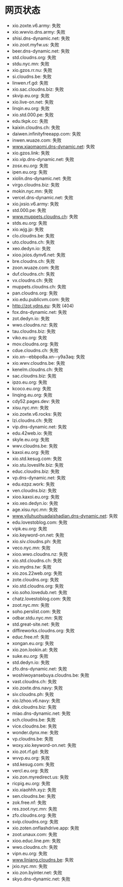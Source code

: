 # 网页状态
- xio.zoxte.v6.army: 失败
- xio.wwvio.dns.army: 失败
- shisi.dns-dynamic.net: 失败
- xio.zoot.myfw.us: 失败
- beer.dns-dynamic.net: 失败
- std.cloudns.org: 失败
- stdu.nyc.mn: 失败
- xio.gzos.rr.nu: 失败
- si.cloudns.be: 失败
- linwen.rf.gd: 失败
- xio.sac.cloudns.biz: 失败
- skvip.eu.org: 失败
- xio.live-on.net: 失败
- linqin.eu.org: 失败
- xio.std.000.pe: 失败
- edu.tkpk.cc: 失败
- kaixin.cloudns.ch: 失败
- daiwen.infinityfreeapp.com: 失败
- inwen.wuaze.com: 失败
- www.xiaomaomi.dns-dynamic.net: 失败
- xio.gzos.link: 失败
- xio.vip.dns-dynamic.net: 失败
- zosx.eu.org: 失败
- ipen.eu.org: 失败
- xiolin.dns-dynamic.net: 失败
- virgo.cloudns.biz: 失败
- mokin.nyc.mn: 失败
- vercel.dns-dynamic.net: 失败
- xio.jxsio.v6.army: 失败
- std.000.pe: 失败
- www.muppets.cloudns.ch: 失败
- stds.eu.org: 失败
- xio.wjg.jp: 失败
- clo.cloudns.be: 失败
- uto.cloudns.ch: 失败
- xeo.dedyn.io: 失败
- xioo.jxios.dynv6.net: 失败
- bre.cloudns.ch: 失败
- zoon.wuaze.com: 失败
- duf.cloudns.ch: 失败
- vx.cloudns.ch: 失败
- muppets.cloudns.ch: 失败
- pan.cloudns.org: 失败
- xio.edu.publicvm.com: 失败
- http://zot.ydns.eu: 失败 (404)
- fox.dns-dynamic.net: 失败
- zot.dedyn.io: 失败
- wwo.cloudns.nz: 失败
- tau.cloudns.biz: 失败
- viko.eu.org: 失败
- mov.cloudns.org: 失败
- cdue.cloudns.ch: 失败
- xio.xn--ebbpo8a.xn--y9a3aq: 失败
- xio.wwv.cloudns.be: 失败
- kenelm.cloudns.ch: 失败
- sac.cloudns.biz: 失败
- ipzo.eu.org: 失败
- kcoco.eu.org: 失败
- linqing.eu.org: 失败
- cdy52.pages.dev: 失败
- xisu.nyc.mn: 失败
- xio.zoxte.v6.rocks: 失败
- lzi.cloudns.ch: 失败
- vip.dns-dynamic.net: 失败
- edu.42web.io: 失败
- skyle.eu.org: 失败
- wwv.cloudns.be: 失败
- kaxoi.eu.org: 失败
- xio.std.kesug.com: 失败
- xio.stu.loveslife.biz: 失败
- educ.cloudns.biz: 失败
- vp.dns-dynamic.net: 失败
- edu.ezpz.work: 失败
- ven.cloudns.biz: 失败
- xioo.kaxoi.eu.org: 失败
- xio.xeo.dedyn.io: 失败
- age.xisu.nyc.mn: 失败
- www.yiluhuohuadaishadian.dns-dynamic.net: 失败
- edu.lovestoblog.com: 失败
- vipk.eu.org: 失败
- xio.keyword-on.net: 失败
- xio.siv.cloudns.ph: 失败
- veco.nyc.mn: 失败
- xioo.wwo.cloudns.nz: 失败
- xio.std.cloudns.ch: 失败
- xio.mydns.tw: 失败
- xio.zos.22web.org: 失败
- zote.cloudns.org: 失败
- xio.std.cloudns.org: 失败
- xio.soho.lovedub.net: 失败
- chatz.lovestoblog.com: 失败
- zoot.nyc.mn: 失败
- soho.perslist.com: 失败
- odbar.stdu.nyc.mn: 失败
- std.great-site.net: 失败
- diffireworks.cloudns.org: 失败
- educ.free.nf: 失败
- xongan.eu.org: 失败
- xio.zon.lookin.at: 失败
- suke.eu.org: 失败
- std.dedyn.io: 失败
- zfo.dns-dynamic.net: 失败
- woshiwoyansebuya.cloudns.be: 失败
- vast.cloudns.ch: 失败
- xio.zoxte.dns.navy: 失败
- siv.cloudns.ph: 失败
- xio.lzhoo.v6.navy: 失败
- dsk.cloudns.biz: 失败
- miao.dns-dynamic.net: 失败
- sch.cloudns.be: 失败
- vice.cloudns.be: 失败
- wonder.dynx.me: 失败
- vp.cloudns.be: 失败
- woxy.xio.keyword-on.net: 失败
- xio.zot.rf.gd: 失败
- wvvp.eu.org: 失败
- std.kesug.com: 失败
- vercl.eu.org: 失败
- xio.zon.myredirect.us: 失败
- ricpig.eu.org: 失败
- xio.xiaohhh.xyz: 失败
- sen.cloudns.be: 失败
- zok.free.nf: 失败
- res.zoot.nyc.mn: 失败
- zfo.cloudns.org: 失败
- svip.cloudns.org: 失败
- xio.zoten.onflashdrive.app: 失败
- zoot.unaux.com: 失败
- xioo.educ.line.pm: 失败
- wwo.cloudns.ch: 失败
- vipn.eu.org: 失败
- www.liniang.cloudns.be: 失败
- jxio.nyc.mn: 失败
- xio.zon.byinter.net: 失败
- skyo.dns-dynamic.net: 失败
